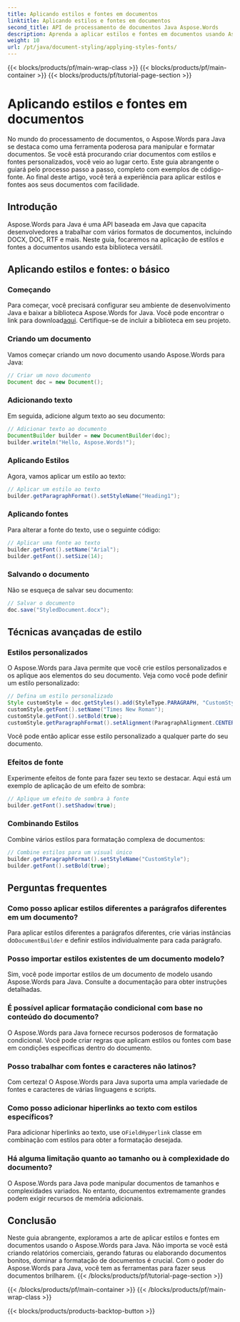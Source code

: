 ```yaml
---
title: Aplicando estilos e fontes em documentos
linktitle: Aplicando estilos e fontes em documentos
second_title: API de processamento de documentos Java Aspose.Words
description: Aprenda a aplicar estilos e fontes em documentos usando Aspose.Words para Java. Guia passo a passo com código-fonte. Libere todo o potencial da formatação de documentos.
weight: 10
url: /pt/java/document-styling/applying-styles-fonts/
---
```


{{< blocks/products/pf/main-wrap-class >}}
{{< blocks/products/pf/main-container >}}
{{< blocks/products/pf/tutorial-page-section >}}

# Aplicando estilos e fontes em documentos

No mundo do processamento de documentos, o Aspose.Words para Java se destaca como uma ferramenta poderosa para manipular e formatar documentos. Se você está procurando criar documentos com estilos e fontes personalizados, você veio ao lugar certo. Este guia abrangente o guiará pelo processo passo a passo, completo com exemplos de código-fonte. Ao final deste artigo, você terá a experiência para aplicar estilos e fontes aos seus documentos com facilidade.

## Introdução

Aspose.Words para Java é uma API baseada em Java que capacita desenvolvedores a trabalhar com vários formatos de documentos, incluindo DOCX, DOC, RTF e mais. Neste guia, focaremos na aplicação de estilos e fontes a documentos usando esta biblioteca versátil.

## Aplicando estilos e fontes: o básico

### Começando
Para começar, você precisará configurar seu ambiente de desenvolvimento Java e baixar a biblioteca Aspose.Words for Java. Você pode encontrar o link para download[aqui](https://releases.aspose.com/words/java/). Certifique-se de incluir a biblioteca em seu projeto.

### Criando um documento
Vamos começar criando um novo documento usando Aspose.Words para Java:

```java
// Criar um novo documento
Document doc = new Document();
```

### Adicionando texto
Em seguida, adicione algum texto ao seu documento:

```java
// Adicionar texto ao documento
DocumentBuilder builder = new DocumentBuilder(doc);
builder.writeln("Hello, Aspose.Words!");
```

### Aplicando Estilos
Agora, vamos aplicar um estilo ao texto:

```java
// Aplicar um estilo ao texto
builder.getParagraphFormat().setStyleName("Heading1");
```

### Aplicando fontes
Para alterar a fonte do texto, use o seguinte código:

```java
// Aplicar uma fonte ao texto
builder.getFont().setName("Arial");
builder.getFont().setSize(14);
```

### Salvando o documento
Não se esqueça de salvar seu documento:

```java
// Salvar o documento
doc.save("StyledDocument.docx");
```

## Técnicas avançadas de estilo

### Estilos personalizados
O Aspose.Words para Java permite que você crie estilos personalizados e os aplique aos elementos do seu documento. Veja como você pode definir um estilo personalizado:

```java
// Defina um estilo personalizado
Style customStyle = doc.getStyles().add(StyleType.PARAGRAPH, "CustomStyle");
customStyle.getFont().setName("Times New Roman");
customStyle.getFont().setBold(true);
customStyle.getParagraphFormat().setAlignment(ParagraphAlignment.CENTER);
```

Você pode então aplicar esse estilo personalizado a qualquer parte do seu documento.

### Efeitos de fonte
Experimente efeitos de fonte para fazer seu texto se destacar. Aqui está um exemplo de aplicação de um efeito de sombra:

```java
// Aplique um efeito de sombra à fonte
builder.getFont().setShadow(true);
```

### Combinando Estilos
Combine vários estilos para formatação complexa de documentos:

```java
// Combine estilos para um visual único
builder.getParagraphFormat().setStyleName("CustomStyle");
builder.getFont().setBold(true);
```

## Perguntas frequentes

### Como posso aplicar estilos diferentes a parágrafos diferentes em um documento?
 Para aplicar estilos diferentes a parágrafos diferentes, crie várias instâncias do`DocumentBuilder` e definir estilos individualmente para cada parágrafo.

### Posso importar estilos existentes de um documento modelo?
Sim, você pode importar estilos de um documento de modelo usando Aspose.Words para Java. Consulte a documentação para obter instruções detalhadas.

### É possível aplicar formatação condicional com base no conteúdo do documento?
O Aspose.Words para Java fornece recursos poderosos de formatação condicional. Você pode criar regras que aplicam estilos ou fontes com base em condições específicas dentro do documento.

### Posso trabalhar com fontes e caracteres não latinos?
Com certeza! O Aspose.Words para Java suporta uma ampla variedade de fontes e caracteres de várias linguagens e scripts.

### Como posso adicionar hiperlinks ao texto com estilos específicos?
 Para adicionar hiperlinks ao texto, use o`FieldHyperlink` classe em combinação com estilos para obter a formatação desejada.

### Há alguma limitação quanto ao tamanho ou à complexidade do documento?
O Aspose.Words para Java pode manipular documentos de tamanhos e complexidades variados. No entanto, documentos extremamente grandes podem exigir recursos de memória adicionais.

## Conclusão

Neste guia abrangente, exploramos a arte de aplicar estilos e fontes em documentos usando o Aspose.Words para Java. Não importa se você está criando relatórios comerciais, gerando faturas ou elaborando documentos bonitos, dominar a formatação de documentos é crucial. Com o poder do Aspose.Words para Java, você tem as ferramentas para fazer seus documentos brilharem.
{{< /blocks/products/pf/tutorial-page-section >}}

{{< /blocks/products/pf/main-container >}}
{{< /blocks/products/pf/main-wrap-class >}}

{{< blocks/products/products-backtop-button >}}
